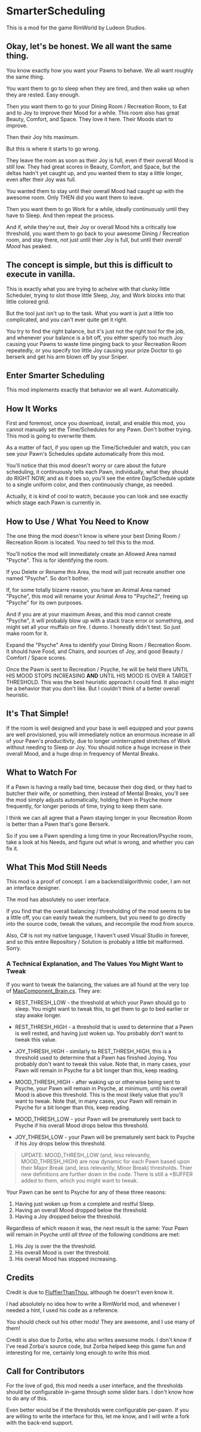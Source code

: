 # SmarterScheduling

This is a mod for the game RimWorld by Ludeon Studios.

## Okay, let's be honest. We all want the same thing.

You know exactly how you want your Pawns to behave. We all want roughly the same thing.

You want them to go to sleep when they are tired, and then wake up when they are rested. Easy enough.

Then you want them to go to your Dining Room / Recreation Room, to Eat and to Joy to improve their Mood for a while. This room also has great Beauty, Comfort, and Space. They love it here. Their Moods start to improve.

Then their Joy hits maximum.

But this is where it starts to go wrong.

They leave the room as soon as their Joy is full, even if their overall Mood is still low. They had great scores in Beauty, Comfort, and Space, but the deltas hadn't yet caught up, and you wanted them to stay a little longer, even after their Joy was full.

You wanted them to stay until their overall Mood had caught up with the awesome room. Only THEN did you want them to leave.

Then you want them to go Work for a while, ideally continuously until they have to Sleep. And then repeat the process.

And if, while they're out, their Joy or overall Mood hits a critically low threshold, you want them to go back to your awesome Dining / Recreation room, and stay there, *not* just until thier *Joy* is full, but until their *overall Mood* has peaked.

## The concept is simple, but this is difficult to execute in vanilla.

This is exactly what you are trying to acheive with that clunky little Scheduler, trying to slot those little Sleep, Joy, and Work blocks into that little colored grid.

But the tool just isn't up to the task. What you want is just a little too complicated, and you can't ever quite get it right.

You try to find the right balance, but it's just not the right tool for the job, and whenever your balance is a bit off, you either specify too much Joy causing your Pawns to waste time pinging back to your Recreation Room repeatedly, or you specify too little Joy causing your prize Doctor to go berserk and get his arm blown off by your Sniper.

## Enter Smarter Scheduling

This mod implements exactly that behavior we all want. Automatically.

## How It Works

First and foremost, once you download, install, and enable this mod, you cannot manually set the Time/Schedules for any Pawn. Don't bother trying. This mod is going to overwrite them.

As a matter of fact, if you open up the Time/Scheduler and watch, you can see your Pawn's Schedules update automatically from this mod.

You'll notice that this mod doesn't worry or care about the future scheduling, it continuously tells each Pawn, individually, what they should do RIGHT NOW, and as it does so, you'll see the entire Day/Schedule update to a single uniform color, and then continuously change, as needed.

Actually, it is kind of cool to watch, because you can look and see exactly which stage each Pawn is currently in.

## How to Use / What You Need to Know

The one thing the mod doesn't know is where your best Dining Room / Recreation Room is located. You need to tell this to the mod.

You'll notice the mod will immediately create an Allowed Area named "Psyche". This is for identifying the room.

If you Delete or Rename this Area, the mod will just recreate another one named "Psyche". So don't bother.

If, for some totally bizarre reason, you have an Animal Area named "Psyche", this mod will rename your Animal Area to "Psyche2", freeing up "Psyche" for its own purposes.

And if you are at your maximum Areas, and this mod cannot create "Psyche", it will probably blow up with a stack trace error or something, and might set all your muffalo on fire. I dunno. I honestly didn't test. So just make room for it.

Expand the "Psyche" Area to identify your Dining Room / Recreation Room. It should have Food, and Chairs, and sources of Joy, and good Beauty / Comfort / Space scores.

Once the Pawn is sent to Recreation / Psyche, he will be held there UNTIL HIS MOOD STOPS INCREASING **AND** UNTIL HIS MOOD IS OVER A TARGET THRESHOLD. This was the best heuristic approach I could find. It also might be a behavior that you don't like. But I couldn't think of a better overall heuristic.

## It's That Simple!

If the room is well designed and your base is well equipped and your pawns are well provisioned, you will immediately notice an enormous increase in all of your Pawn's producitivty, due to longer uninterrupted stretches of Work without needing to Sleep or Joy. You should notice a huge increase in their overall Mood, and a huge drop in frequency of Mental Breaks.

## What to Watch For

If a Pawn is having a really bad time, because their dog died, or they had to butcher their wife, or something, then instead of Mental Breaks, you'll see the mod simply adjusts automatically, holding them in Psyche more frequently, for longer periods of time, trying to keep them sane.

I think we can all agree that a Pawn staying longer in your Recreation Room is better than a Pawn that's gone Berserk.

So if you see a Pawn spending a long time in your Recreation/Psyche room, take a look at his Needs, and figure out what is wrong, and whether you can fix it.

## What This Mod Still Needs

This mod is a proof of concept. I am a backend/algorithmic coder, I am not an interface designer.

The mod has absolutely no user interface.

If you find that the overall balancing / thresholding of the mod seems to be a little off, you can easily tweak the numbers, but you need to go directly into the source code, tweak the values, and recompile the mod from source.

Also, C# is not my native language, I haven't used Visual Studio in forever, and so this entire Repository / Solution is probably a little bit malformed. Sorry.

### A Technical Explanation, and The Values You Might Want to Tweak

If you want to tweak the balancing, the values are all found at the very top of [MapComponent_Brain.cs](SmarterScheduling/SmarterScheduling/MapComponent_Brain.cs). They are:

* REST_THRESH_LOW - the threshold at which your Pawn should go to sleep. You might want to tweak this, to get them to go to bed earlier or stay awake longer.
* REST_THRESH_HIGH - a threshold that is used to determine that a Pawn is well rested, and having just woken up. You probably don't want to tweak this value.
* JOY_THRESH_HIGH - similarly to REST_THRESH_HIGH, this is a threshold used to determine that a Pawn has finished Joying. You probably don't want to tweak this value. Note that, in many cases, your Pawn will remain in Psyche for a bit longer than this, keep reading.

* MOOD_THRESH_HIGH - after waking up or otherwise being sent to Psyche, your Pawn will remain in Psyche, at minimum, until his overall Mood is above this threshold. This is the most likely value that you'll want to tweak. Note that, in many cases, your Pawn will remain in Psyche for a bit longer than this, keep reading.

* MOOD_THRESH_LOW - your Pawn will be prematurely sent back to Psyche if his overall Mood drops below this threshold.
* JOY_THRESH_LOW - your Pawn will be prematurely sent back to Psyche if his Joy drops below this threshold.

> UPDATE: MOOD_THRESH_LOW (and, less relevantly, MOOD_THRESH_HIGH) are now dynamic for each Pawn based upon their Major Break (and, less relevantly, Minor Break) thresholds. Thier new definitions are further down in the code. There is still a +BUFFER added to them, which you might want to tweak.

Your Pawn can be sent to Psyche for any of these three reasons:

1. Having just woken up from a complete and restful Sleep.
2. Having an overall Mood dropped below the threshold.
3. Having a Joy dropped below the threshold.

Regardless of which reason it was, the next result is the same: Your Pawn will remain in Psyche until *all three* of the following conditions are met:

1. His Joy is over the the threshold.
2. His overall Mood is over the threshold.
3. His overall Mood has stopped increasing.

## Credits

Credit is due to [FluffierThanThou](https://github.com/FluffierThanThou?tab=repositories), although he doesn't even know it.

I had absolutely no idea how to write a RimWorld mod, and whenever I needed a hint, I used his code as a reference.

You should check out his other mods! They are awesome, and I use many of them!

Credit is also due to Zorba, who also writes awesome mods. I don't know if I've read Zorba's source code, but Zorba helped keep this game fun and interesting for me, certainly long enough to write this mod.

## Call for Contributors

For the love of god, this mod needs a user interface, and the thresholds should be configurable in-game through some slider bars. I don't know how to do any of this.

Even better would be if the thresholds were configurable per-pawn. If you are willing to write the interface for this, let me know, and I will write a fork with the back-end support.
